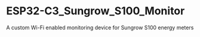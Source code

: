 # ESP32-C3_Sungrow_S100_Monitor
A custom Wi-Fi enabled monitoring device for Sungrow S100 energy meters
